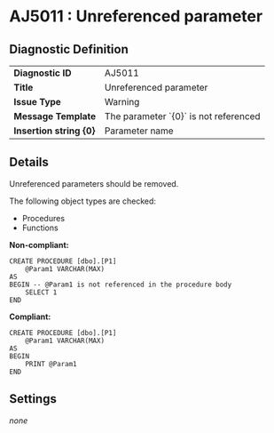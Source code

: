 # AJ5011 : Unreferenced parameter

## Diagnostic Definition

<table>
  <tr>
    <td class="header"><b>Diagnostic ID</b></td>
    <td>AJ5011</td>
  </tr>
  <tr>
    <td class="header"><b>Title</b></td>
    <td>Unreferenced parameter</td>
  </tr>
  <tr>
    <td class="header"><b>Issue Type</b></td>
    <td>Warning</td>
  </tr>
  <tr>
    <td class="header"><b>Message Template</b></td>
    <td>The parameter `{0}` is not referenced</td>
  </tr>
    <tr>
    <td class="header"><b>Insertion string {0}</b></td>
    <td>Parameter name</td>
  </tr>

</table>

## Details

Unreferenced parameters should be removed.

The following object types are checked:

- Procedures
- Functions

**Non-compliant:**

```tsql
CREATE PROCEDURE [dbo].[P1]
    @Param1 VARCHAR(MAX)
AS
BEGIN -- @Param1 is not referenced in the procedure body
    SELECT 1
END
```

**Compliant:**

```tsql
CREATE PROCEDURE [dbo].[P1]
    @Param1 VARCHAR(MAX)
AS
BEGIN
    PRINT @Param1
END
```


## Settings

*none*

